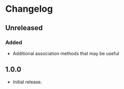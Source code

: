 Changelog
=========
## Unreleased
### Added
- Additional association methods that may be useful

## 1.0.0
- Initial release.
